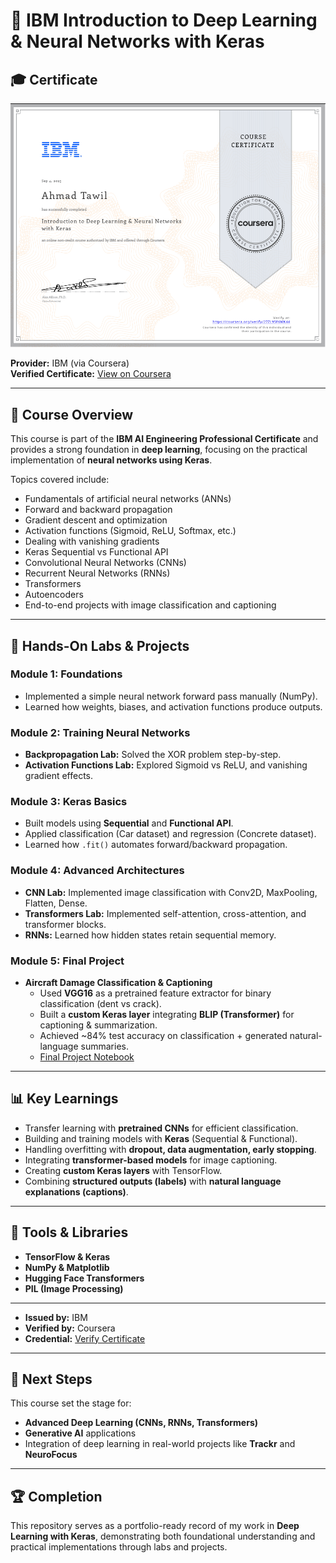 # 🤖 IBM Introduction to Deep Learning & Neural Networks with Keras

## 🎓 Certificate
![Certificate](image.png)
  
**Provider:** IBM (via Coursera)  
**Verified Certificate:** [View on Coursera](https://coursera.org/verify/27ZL95F6MK44)

---

## 📘 Course Overview
This course is part of the **IBM AI Engineering Professional Certificate** and provides a strong foundation in **deep learning**, focusing on the practical implementation of **neural networks using Keras**.

Topics covered include:
- Fundamentals of artificial neural networks (ANNs)
- Forward and backward propagation
- Gradient descent and optimization
- Activation functions (Sigmoid, ReLU, Softmax, etc.)
- Dealing with vanishing gradients
- Keras Sequential vs Functional API
- Convolutional Neural Networks (CNNs)
- Recurrent Neural Networks (RNNs)
- Transformers
- Autoencoders
- End-to-end projects with image classification and captioning

---

## 🧪 Hands-On Labs & Projects

### **Module 1: Foundations**
- Implemented a simple neural network forward pass manually (NumPy).
- Learned how weights, biases, and activation functions produce outputs.

### **Module 2: Training Neural Networks**
- **Backpropagation Lab:** Solved the XOR problem step-by-step.
- **Activation Functions Lab:** Explored Sigmoid vs ReLU, and vanishing gradient effects.

### **Module 3: Keras Basics**
- Built models using **Sequential** and **Functional API**.
- Applied classification (Car dataset) and regression (Concrete dataset).
- Learned how `.fit()` automates forward/backward propagation.

### **Module 4: Advanced Architectures**
- **CNN Lab:** Implemented image classification with Conv2D, MaxPooling, Flatten, Dense.
- **Transformers Lab:** Implemented self-attention, cross-attention, and transformer blocks.
- **RNNs:** Learned how hidden states retain sequential memory.

### **Module 5: Final Project**
- **Aircraft Damage Classification & Captioning**  
  - Used **VGG16** as a pretrained feature extractor for binary classification (dent vs crack).  
  - Built a **custom Keras layer** integrating **BLIP (Transformer)** for captioning & summarization.  
  - Achieved ~84% test accuracy on classification + generated natural-language summaries.  
  - [Final Project Notebook](https://github.com/AhmadTawil1/ibm-intro-neuralNetworks-deepLearning/blob/main/module5-final-project/Final_Project_Classification_and_Captioning.ipynb)

---

## 📊 Key Learnings
- Transfer learning with **pretrained CNNs** for efficient classification.
- Building and training models with **Keras** (Sequential & Functional).
- Handling overfitting with **dropout, data augmentation, early stopping**.
- Integrating **transformer-based models** for image captioning.
- Creating **custom Keras layers** with TensorFlow.
- Combining **structured outputs (labels)** with **natural language explanations (captions)**.

---

## 📌 Tools & Libraries
- **TensorFlow & Keras**
- **NumPy & Matplotlib**
- **Hugging Face Transformers**
- **PIL (Image Processing)**

---


- **Issued by:** IBM  
- **Verified by:** Coursera  
- **Credential:** [Verify Certificate](https://coursera.org/verify/27ZL95F6MK44)

---

## 🔗 Next Steps
This course set the stage for:
- **Advanced Deep Learning (CNNs, RNNs, Transformers)**
- **Generative AI** applications
- Integration of deep learning in real-world projects like **Trackr** and **NeuroFocus**

---

## 🏆 Completion
This repository serves as a portfolio-ready record of my work in **Deep Learning with Keras**, demonstrating both foundational understanding and practical implementations through labs and projects.
